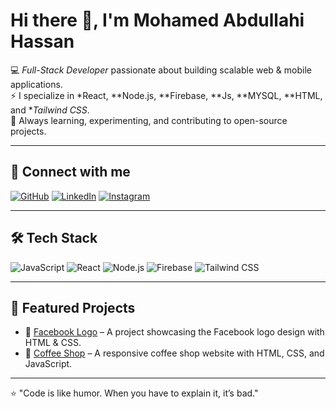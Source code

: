# Hi there 👋, I'm Mohamed Abdullahi Hassan

💻 *Full-Stack Developer* passionate about building scalable web & mobile applications.  
⚡ I specialize in *React, **Node.js, **Firebase, **Js, **MYSQL, **HTML, and **Tailwind CSS*.  
🌱 Always learning, experimenting, and contributing to open-source projects.  

---

## 🔗 Connect with me

[![GitHub](https://img.shields.io/badge/GitHub-000?style=for-the-badge&logo=github&logoColor=white)](https://github.com/mohamed1731)
[![LinkedIn](https://img.shields.io/badge/LinkedIn-0077B5?style=for-the-badge&logo=linkedin&logoColor=white)](https://www.linkedin.com/in/mohamed-abdulaahi-hassan)
[![Instagram](https://img.shields.io/badge/Instagram-E4405F?style=for-the-badge&logo=instagram&logoColor=white)](https://www.instagram.com/_mohan_hajji)

---

## 🛠 Tech Stack

![JavaScript](https://img.shields.io/badge/JavaScript-F7DF1E?style=for-the-badge&logo=javascript&logoColor=black)
![React](https://img.shields.io/badge/React-61DAFB?style=for-the-badge&logo=react&logoColor=black)
![Node.js](https://img.shields.io/badge/Node.js-339933?style=for-the-badge&logo=nodedotjs&logoColor=white)
![Firebase](https://img.shields.io/badge/Firebase-FFCA28?style=for-the-badge&logo=firebase&logoColor=black)
![Tailwind CSS](https://img.shields.io/badge/Tailwind_CSS-38B2AC?style=for-the-badge&logo=tailwind-css&logoColor=white)

---

## 📌 Featured Projects

- 🚀 [Facebook Logo](https://github.com/mohamed1731/facebook_Logo) – A project showcasing the Facebook logo design with HTML & CSS.
- 📱 [Coffee Shop](https://github.com/mohamed1731/Coffee-Shop) – A responsive coffee shop website with HTML, CSS, and JavaScript.

---

⭐ "Code is like humor. When you have to explain it, it’s bad."
